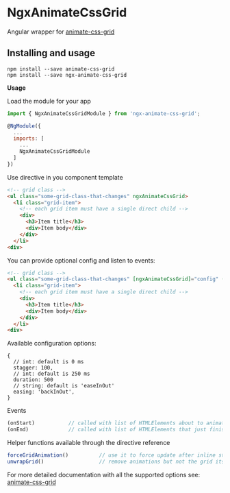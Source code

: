 # NgxAnimateCssGrid

Angular wrapper for [animate-css-grid](https://github.com/aholachek/animate-css-grid)

## Installing and usage

```
npm install --save animate-css-grid
npm install --save ngx-animate-css-grid
```

**Usage**

Load the module for your app
```javascript
import { NgxAnimateCssGridModule } from 'ngx-animate-css-grid';

@NgModule({
  ...
  imports: [
    ...
    NgxAnimateCssGridModule
  ]
})
```

Use directive in you component template

```html
<!-- grid class -->
<ul class="some-grid-class-that-changes" ngxAnimateCssGrid>
  <li class="grid-item">
    <!-- each grid item must have a single direct child -->
    <div>
      <h3>Item title</h3>
      <div>Item body</div>
    </div>
  </li>
<div>

```
You can provide optional config and listen to events:

```html
<!-- grid class -->
<ul class="some-grid-class-that-changes" [ngxAnimateCssGrid]="config" (onStart)="onStart($event)" (onEnd)="onEnd($event)">
  <li class="grid-item">
    <!-- each grid item must have a single direct child -->
    <div>
      <h3>Item title</h3>
      <div>Item body</div>
    </div>
  </li>
<div>

```

Available configuration options:

```
{
  // int: default is 0 ms
  stagger: 100,
  // int: default is 250 ms
  duration: 500
  // string: default is 'easeInOut'
  easing: 'backInOut',
}
```

Events

```javascript
(onStart)           // called with list of HTMLElements about to animate
(onEnd)             // called with list of HTMLElements that just finished animating
```

 Helper functions available through the directive reference 
 ```javascript
 forceGridAnimation()          // use it to force update after inline style changes
 unwrapGrid()                  // remove animations but not the grid itself
 ```

For more detailed documentation with all the supported options see: [animate-css-grid](https://github.com/aholachek/animate-css-grid)
